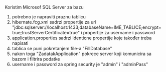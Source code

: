 Koristim Microsof SQL Server za bazu
1. potrebno je napraviti praznu tablicu 
2. hibernate.fcg.xml sadrzi propertije za url "jdbc:sqlserver://localhost:1433;databaseName=IME_TABLICE;encrypt=true;trustServerCertificate=true" i propertije za username i password
3. application.properties sadrzi identicne propertije koje također treba napisati
4. tablica se puni pokretanjem file-a "FillDatabase"
5. nakon toga "ZadatakApplication" pokrece server koji komunicira sa bazom i filtrira podatke
6. username i password za spring security je "admin" i "adminPass"
